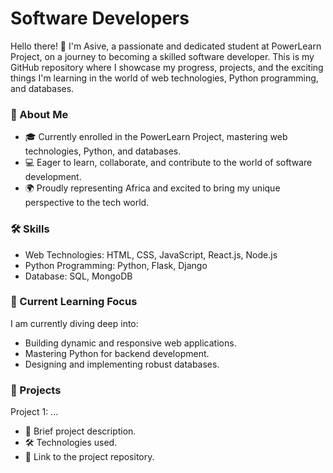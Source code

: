 <h1>Software Developers</h1>

Hello there! 👋 I'm Asive, a passionate and dedicated student at PowerLearn Project, on a journey to becoming a skilled software developer. This is my GitHub repository where I showcase my progress, projects, and the exciting things I'm learning in the world of web technologies, Python programming, and databases.

<h3>🚀 About Me</h3>
<ul>
  <li>🎓 Currently enrolled in the PowerLearn Project, mastering web technologies, Python, and databases.</li>
  <li>💻 Eager to learn, collaborate, and contribute to the world of software development.</li>
  <li>🌍 Proudly representing Africa and excited to bring my unique perspective to the tech world.</li>
</ul>

<h3>🛠️ Skills</h3>
<ul>
  <li>Web Technologies: HTML, CSS, JavaScript, React.js, Node.js</li>
  <li>Python Programming: Python, Flask, Django</li>
  <li>Database: SQL, MongoDB</li>
</ul>

<h3>🌱 Current Learning Focus</h3>
I am currently diving deep into:
<ul>
  <li>Building dynamic and responsive web applications.</li>
  <li>Mastering Python for backend development.</li>
  <li>Designing and implementing robust databases.</li>
</ul>

<h3>📂 Projects</h3>
Project 1: ...
<ul>
  <li>🚀 Brief project description.</li>
  <li>🛠️ Technologies used.</li>
  <li>📁 Link to the project repository.</li>
</ul>